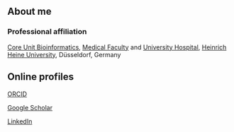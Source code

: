 ## About me

### Professional affiliation

[Core Unit Bioinformatics](www.cubi.team), [Medical Faculty](https://www.medizin.hhu.de/) and [University Hospital](https://www.uniklinik-duesseldorf.de/),
[Heinrich Heine University](https://www.hhu.de), Düsseldorf, Germany

## Online profiles

[ORCID](https://orcid.org/0000-0001-7441-532X)

[Google Scholar](https://scholar.google.com/citations?user=TilLlWIAAAAJ&hl=en)

[LinkedIn](https://www.linkedin.com/in/ptrebert/)

<!--
**ptrebert/ptrebert** is a ✨ _special_ ✨ repository because its `README.md` (this file) appears on your GitHub profile.

Here are some ideas to get you started:

- 🤔 I’m looking for help with ...
- 💬 Ask me about ...
- 📫 How to reach me: ...
- 😄 Pronouns: ...
- ⚡ Fun fact: ...
-->
